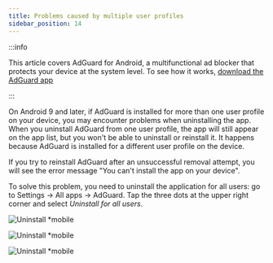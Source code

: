 ```yaml
---
title: Problems caused by multiple user profiles
sidebar_position: 14
---
```


:::info

This article covers AdGuard for Android, a multifunctional ad blocker that protects your device at the system level. To see how it works, [download the AdGuard app](https://adguard.com/download.html?auto=true)

:::

On Android 9 and later, if AdGuard is installed for more than one user profile on your device, you may encounter problems when uninstalling the app. When you uninstall AdGuard from one user profile, the app will still appear on the app list, but you won't be able to uninstall or reinstall it. It happens because AdGuard is installed for a different user profile on the device.

If you try to reinstall AdGuard after an unsuccessful removal attempt, you will see the error message "You can't install the app on your device".

To solve this problem, you need to uninstall the application for all users: go to Settings → All apps → AdGuard. Tap the three dots at the upper right corner and select *Uninstall for all users*.

![Uninstall *mobile](https://cdn.adtidy.org/public/Adguard/kb/android/multiple_users/uninst_en.png)

![Uninstall *mobile](https://cdn.adtidy.org/public/Adguard/kb/android/multiple_users/uninst2_en.png)

![Uninstall *mobile](https://cdn.adtidy.org/content/kb/ad_blocker/android/solving_problems/multiple-profiles-issue/uninst3_en.png)
